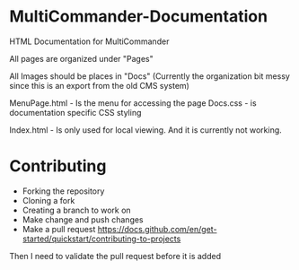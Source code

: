 # MultiCommander-Documentation
HTML Documentation for MultiCommander

All pages are organized under "Pages"

All Images should be places in "Docs"
(Currently the organization bit messy since this is an export from the old CMS system)

MenuPage.html - Is the menu for accessing the page
Docs.css - is documentation specific CSS styling

Index.html - Is only used for local viewing. And it is currently not working.



# Contributing

* Forking the repository
* Cloning a fork
* Creating a branch to work on
* Make change and push changes
* Make a pull request
https://docs.github.com/en/get-started/quickstart/contributing-to-projects

Then I need to validate the pull request before it is added


